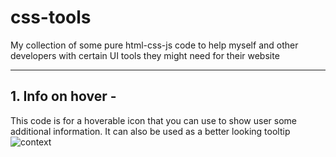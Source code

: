 # css-tools
My collection of some pure html-css-js code to help myself and other developers with certain UI tools they might need for their website

---

## 1. Info on hover - 
This code is for a hoverable icon that you can use to show user some additional information. It can also be used as a better looking tooltip
![context](https://github.com/4Redcross/css-tools/assets/84060896/dd736667-9b87-481c-a197-b5ee36d2e437)
